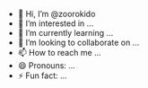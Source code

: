 - 👋 Hi, I’m @zoorokido
- 👀 I’m interested in ...
- 🌱 I’m currently learning ...
- 💞️ I’m looking to collaborate on ...
- 📫 How to reach me ...
- 😄 Pronouns: ...
- ⚡ Fun fact: ...

<!---
zoorokido/zoorokido is a ✨ special ✨ repository because its `README.md` (this file) appears on your GitHub profile.
You can click the Preview link to take a look at your changes.
--->
